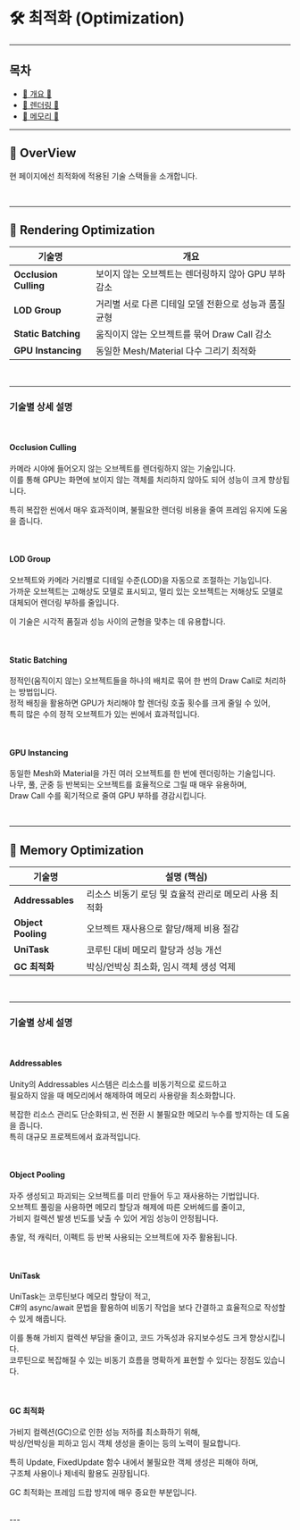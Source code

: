 # 🛠️ 최적화 (Optimization)

---

## 목차

- [🌙 개요 🌙](#🌙-overview)
- [🎨 렌더링 🎨](#🎨-rendering-optimization)
- [🧠 메모리 🧠](#🧠-memory-optimization)

---

## 🌙 OverView

현 페이지에선 최적화에 적용된 기술 스택들을 소개합니다.

<br>

---

## 🎨 Rendering Optimization

| 기술명               | 개요                                               |
|----------------------|--------------------------------------------------|
| **Occlusion Culling** | 보이지 않는 오브젝트는 렌더링하지 않아 GPU 부하 감소     |
| **LOD Group**         | 거리별 서로 다른 디테일 모델 전환으로 성능과 품질 균형      |
| **Static Batching**   | 움직이지 않는 오브젝트를 묶어 Draw Call 감소            |
| **GPU Instancing**    | 동일한 Mesh/Material 다수 그리기 최적화               |

<br>

---

### 기술별 상세 설명

<br>

#### Occlusion Culling

카메라 시야에 들어오지 않는 오브젝트를 렌더링하지 않는 기술입니다.  
이를 통해 GPU는 화면에 보이지 않는 객체를 처리하지 않아도 되어 성능이 크게 향상됩니다.

특히 복잡한 씬에서 매우 효과적이며, 불필요한 렌더링 비용을 줄여 프레임 유지에 도움을 줍니다.

<br>

#### LOD Group

오브젝트와 카메라 거리별로 디테일 수준(LOD)을 자동으로 조절하는 기능입니다.  
가까운 오브젝트는 고해상도 모델로 표시되고, 멀리 있는 오브젝트는 저해상도 모델로 대체되어 렌더링 부하를 줄입니다.

이 기술은 시각적 품질과 성능 사이의 균형을 맞추는 데 유용합니다.

<br>

#### Static Batching

정적인(움직이지 않는) 오브젝트들을 하나의 배치로 묶어 한 번의 Draw Call로 처리하는 방법입니다.  
정적 배칭을 활용하면 GPU가 처리해야 할 렌더링 호출 횟수를 크게 줄일 수 있어,  
특히 많은 수의 정적 오브젝트가 있는 씬에서 효과적입니다.

<br>

#### GPU Instancing

동일한 Mesh와 Material을 가진 여러 오브젝트를 한 번에 렌더링하는 기술입니다.  
나무, 풀, 군중 등 반복되는 오브젝트를 효율적으로 그릴 때 매우 유용하며,  
Draw Call 수를 획기적으로 줄여 GPU 부하를 경감시킵니다.

<br>

---

## 🧠 Memory Optimization

| 기술명              | 설명 (핵심)                                               |
|---------------------|---------------------------------------------------------|
| **Addressables**    | 리소스 비동기 로딩 및 효율적 관리로 메모리 사용 최적화            |
| **Object Pooling**  | 오브젝트 재사용으로 할당/해제 비용 절감                        |
| **UniTask**         | 코루틴 대비 메모리 할당과 성능 개선                            |
| **GC 최적화**       | 박싱/언박싱 최소화, 임시 객체 생성 억제                      |

<br>

---

### 기술별 상세 설명

<br>

#### Addressables

Unity의 Addressables 시스템은 리소스를 비동기적으로 로드하고  
필요하지 않을 때 메모리에서 해제하여 메모리 사용량을 최소화합니다.

복잡한 리소스 관리도 단순화되고, 씬 전환 시 불필요한 메모리 누수를 방지하는 데 도움을 줍니다.  
특히 대규모 프로젝트에서 효과적입니다.

<br>

#### Object Pooling

자주 생성되고 파괴되는 오브젝트를 미리 만들어 두고 재사용하는 기법입니다.  
오브젝트 풀링을 사용하면 메모리 할당과 해제에 따른 오버헤드를 줄이고,  
가비지 컬렉션 발생 빈도를 낮출 수 있어 게임 성능이 안정됩니다.

총알, 적 캐릭터, 이펙트 등 반복 사용되는 오브젝트에 자주 활용됩니다.

<br>

#### UniTask

UniTask는 코루틴보다 메모리 할당이 적고,  
C#의 async/await 문법을 활용하여 비동기 작업을 보다 간결하고 효율적으로 작성할 수 있게 해줍니다.

이를 통해 가비지 컬렉션 부담을 줄이고, 코드 가독성과 유지보수성도 크게 향상시킵니다.  
코루틴으로 복잡해질 수 있는 비동기 흐름을 명확하게 표현할 수 있다는 장점도 있습니다.

<br>

#### GC 최적화

가비지 컬렉션(GC)으로 인한 성능 저하를 최소화하기 위해,  
박싱/언박싱을 피하고 임시 객체 생성을 줄이는 등의 노력이 필요합니다.

특히 Update, FixedUpdate 함수 내에서 불필요한 객체 생성은 피해야 하며,  
구조체 사용이나 제네릭 활용도 권장됩니다.

GC 최적화는 프레임 드랍 방지에 매우 중요한 부분입니다.

<br>
---
